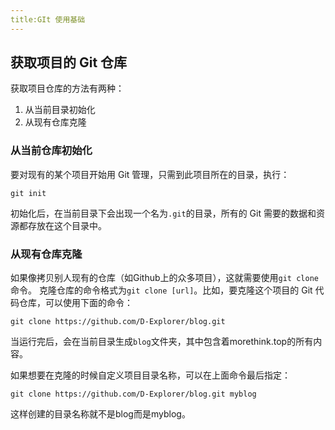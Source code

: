 ```yaml
---
title:GIt 使用基础
---
```

## 获取项目的 Git 仓库
获取项目仓库的方法有两种：
1. 从当前目录初始化
2. 从现有仓库克隆

### 从当前仓库初始化
要对现有的某个项目开始用 Git 管理，只需到此项目所在的目录，执行：
```Git
git init
```
初始化后，在当前目录下会出现一个名为`.git`的目录，所有的 Git 需要的数据和资源都存放在这个目录中。

### 从现有仓库克隆
如果像拷贝别人现有的仓库（如Github上的众多项目），这就需要使用`git clone`命令。
克隆仓库的命令格式为`git clone [url]`。比如，要克隆这个项目的 Git 代码仓库，可以使用下面的命令：
```Git
git clone https://github.com/D-Explorer/blog.git
```
当运行完后，会在当前目录生成`blog`文件夹，其中包含着morethink.top的所有内容。

如果想要在克隆的时候自定义项目目录名称，可以在上面命令最后指定：
```git
git clone https://github.com/D-Explorer/blog.git myblog
```
这样创建的目录名称就不是blog而是myblog。
